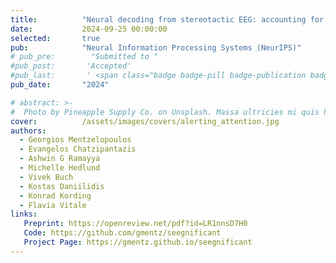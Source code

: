 ```yaml
---
title:          "Neural decoding from stereotactic EEG: accounting for electrode variability across subjects"
date:           2024-09-25 00:00:00 
selected:       true
pub:            "Neural Information Processing Systems (NeurIPS)"
# pub_pre:        "Submitted to "
#pub_post:       'Accepted'
#pub_last:       ' <span class="badge badge-pill badge-publication badge-success">Poster</span>'
pub_date:       "2024"

# abstract: >-
#  Photo by Pineapple Supply Co. on Unsplash. Massa ultricies mi quis hendrerit dolor magna. Arcu non odio euismod lacinia at quis risus sed. Et tortor at risus viverra. Enim neque volutpat ac tincidunt. Dictum varius duis at consectetur lorem donec.
cover:          /assets/images/covers/alerting_attention.jpg
authors:
  - Georgios Mentzelopoulos
  - Evangelos Chatzipantazis
  - Ashwin G Ramayya
  - Michelle Hedlund
  - Vivek Buch
  - Kostas Daniilidis
  - Konrad Kording
  - Flavia Vitale
links:
   Preprint: https://openreview.net/pdf?id=LR1nnsD7H0
   Code: https://github.com/gmentz/seegnificant
   Project Page: https://gmentz.github.io/seegnificant
---
```

